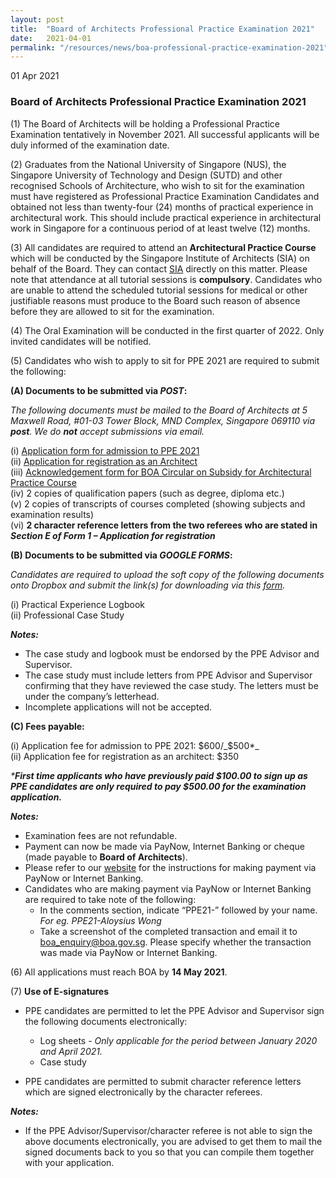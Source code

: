 ```yaml
---
layout: post
title:  "Board of Architects Professional Practice Examination 2021"
date:   2021-04-01
permalink: "/resources/news/boa-professional-practice-examination-2021"
---
```

01 Apr 2021

### **Board of Architects Professional Practice Examination 2021**

(1) The Board of Architects will be holding a Professional Practice Examination tentatively in November 2021. All successful applicants will be duly informed of the examination date.

(2) Graduates from the National University of Singapore (NUS), the Singapore University of Technology and Design (SUTD) and other recognised Schools of Architecture, who wish to sit for the examination must have registered as Professional Practice Examination Candidates and obtained not less than twenty-four (24) months of practical experience in architectural work. This should include practical experience in architectural work in Singapore for a continuous period of at least twelve (12) months. 

(3) All candidates are required to attend an **Architectural Practice Course** which will be conducted by the Singapore Institute of Architects (SIA) on behalf of the Board.  They can contact [SIA](https://www.sia.org.sg/) directly on this matter. Please note that attendance at all tutorial sessions is **compulsory**. Candidates who are unable to attend the scheduled tutorial sessions for medical or other justifiable reasons must produce to the Board such reason of absence before they are allowed to sit for the examination.

(4) The Oral Examination will be conducted in the first quarter of 2022. Only invited candidates will be notified.

(5) Candidates who wish to apply to sit for PPE 2021 are required to submit the following:

**(A) Documents to be submitted via _POST_:**

_The following documents must be mailed to the Board of Architects at 5 Maxwell Road, #01-03 Tower Block, MND Complex, Singapore 069110 via **post**. We do **not** accept submissions via email._

(i) [Application form for admission to PPE 2021]({{site.baseurl}}/files/Application_form_for_PPE_2021.pdf)<br/> 
(ii) [Application for registration as an Architect]({{site.baseurl}}/files/form_1_application_for_registration.pdf) <br/>
(iii) [Acknowledgement form for BOA Circular on Subsidy for Architectural Practice Course]({{site.baseurl}}/files/BOA_Circular_Subsidy_for_APC_Course_2021.pdf) <br/>
(iv) 2 copies of qualification papers (such as degree, diploma etc.) <br/>
(v) 2 copies of transcripts of courses completed (showing subjects and examination results) <br/>
(vi) **2 character reference letters from the two referees who are stated in _Section E of Form 1 – Application for registration_**

**(B) Documents to be submitted via _GOOGLE FORMS_:**

_Candidates are required to upload the soft copy of the following documents onto Dropbox and submit the link(s) for downloading via this [form](https://forms.gle/XFtL8fGqBDeiLRR89)._

(i) Practical Experience Logbook <br/>
(ii) Professional Case Study 

_**Notes:**_

* The case study and logbook must be endorsed by the PPE Advisor and Supervisor. <br/>
* The case study must include letters from PPE Advisor and Supervisor confirming that they have reviewed the case study. The letters must be under the company’s letterhead. <br/>
* Incomplete applications will not be accepted. 

**(C) Fees payable:**
    
(i) Application fee for admission to PPE 2021: $600/_$500*_<br/>
(ii) Application fee for registration as an architect: $350

_***First time applicants who have previously paid $100.00 to sign up as PPE candidates are only required to pay $500.00 for the examination application.**_ 

_**Notes:**_

* Examination fees are not refundable. <br/>
* Payment can now be made via PayNow, Internet Banking or cheque (made payable to **Board of Architects**).<br/>
* Please refer to our [website](https://www.boa.gov.sg/resources/news/boa-payment-methods) for the instructions for making payment via PayNow or Internet Banking.<br/> 
* Candidates who are making payment via PayNow or Internet Banking are required to take note of the following: <br/>
  * In the comments section, indicate “PPE21-” followed by your name. _For eg. PPE21-Aloysius Wong_<br/> 
  * Take a screenshot of the completed transaction and email it to boa_enquiry@boa.gov.sg. Please specify whether the transaction was made via PayNow or Internet Banking. <br/>

(6) All applications must reach BOA by **14 May 2021**.

(7) **Use of E-signatures**<br/>
* PPE candidates are permitted to let the PPE Advisor and Supervisor sign the following documents electronically: <br/>
  * Log sheets - _Only applicable for the period between January 2020 and April 2021._ <br/>
  * Case study <br/>
  
* PPE candidates are permitted to submit character reference letters which are signed electronically by the character referees. <br/> 

_**Notes:**_
* If the PPE Advisor/Supervisor/character referee is not able to sign the above documents electronically, you are advised to get them to mail the signed documents back to you so that you can compile them together with your application. 


